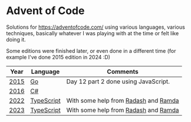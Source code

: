# Advent of Code

Solutions for https://adventofcode.com/ using various languages, various techniques, basically whatever I was
playing with at the time or felt like doing it. 

Some editions were finished later, or even done in a different time (for example I've done 2015 edition in 2024 :D)

| Year         | Language              | Comments                                                        |
|--------------|-----------------------|-----------------------------------------------------------------|
| [2015](2015) | [Go][lang-go]         | Day 12 part 2 done using JavaScript.                            |
| [2016](2016) | [C#][lang-c#]         |                                                                 |
| [2022](2022) | [TypeScript][lang-ts] | With some help from [Radash][lib-radash] and [Ramda][lib-ramda] |
| [2023](2023) | [TypeScript][lang-ts] | With some help from [Radash][lib-radash] and [Ramda][lib-ramda] |

[lang-c#]: https://learn.microsoft.com/pl-pl/dotnet/csharp/
[lang-go]: https://go.dev/
[lang-ts]: https://www.typescriptlang.org/

[lib-radash]: https://github.com/rayepps/radash
[lib-ramda]: https://github.com/ramda/ramda